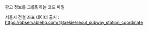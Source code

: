 광고 정보를 크롤링하는 코드 파일

서울시 전철 좌표 데이터 출처 : https://observablehq.com/@taekie/seoul_subway_station_coordinate
